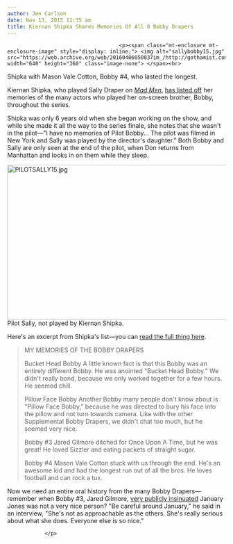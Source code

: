 ```yaml
---
author: Jen Carlson
date: Nov 13, 2015 11:35 am
title: Kiernan Shipka Shares Memories Of All 8 Bobby Drapers
---
```


	
										<p><span class="mt-enclosure mt-enclosure-image" style="display: inline;"> <img alt="sallybobby15.jpg" src="https://web.archive.org/web/20160406050837im_/http://gothamist.com/attachments/arts_jen/sallybobby15.jpg" width="640" height="360" class="image-none"> </span><br>
<span class="photo_caption">Shipka with Mason Vale Cotton, Bobby #4, who lasted the longest.</span></p>

<p>Kiernan Shipka, who played Sally Draper on <a href="https://web.archive.org/web/20160406050837/http://gothamist.com/tags/madmen"><em>Mad Men</em></a>, <a href="https://web.archive.org/web/20160406050837/https://li.st/l/7UUcBiRlFQppDn3WTnqkf4">has listed off</a> her memories of the many actors who played her on-screen brother, Bobby, throughout the series. </p>

<p>Shipka was only 6 years old when she began working on the show, and while she made it all the way to the series finale, she notes that she wasn&apos;t in the pilot&#x2014;&quot;I have no memories of Pilot Bobby... The pilot was filmed in New York and Sally was played by the director&apos;s daughter.&quot; Both Bobby and Sally are only seen at the end of the pilot, when Don returns from Manhattan and looks in on them while they sleep.</p>

<p><span class="mt-enclosure mt-enclosure-image" style="display: inline;"> <img alt="PILOTSALLY15.jpg" src="https://web.archive.org/web/20160406050837im_/http://gothamist.com/attachments/arts_jen/PILOTSALLY15.jpg" width="640" height="356" class="image-none"> </span><br>
<span class="photo_caption">Pilot Sally, not played by Kiernan Shipka.</span></p>

<p>Here&apos;s an excerpt from Shipka&apos;s list&#x2014;you can <a href="https://web.archive.org/web/20160406050837/https://li.st/l/7UUcBiRlFQppDn3WTnqkf4">read the full thing here</a>. </p>

<blockquote>MY MEMORIES OF THE BOBBY DRAPERS
<p></p><p> 
Bucket Head Bobby
A little known fact is that this Bobby was an entirely different Bobby. He was anointed &quot;Bucket Head Bobby.&quot; We didn&apos;t really bond, because we only worked together for a few hours. He seemed chill.
</p><p> 
Pillow Face Bobby
Another Bobby many people don&apos;t know about is &quot;Pillow Face Bobby,&quot; because he was directed to bury his face into the pillow and not turn towards camera. Like with the other Supplemental Bobby Drapers, we didn&apos;t chat too much, but he seemed very nice.
 </p><p> 
Bobby #3
Jared Gilmore ditched for Once Upon A Time, but he was great! He loved Sizzler and eating packets of straight sugar.
 </p><p> 
Bobby #4
Mason Vale Cotton stuck with us through the end. He&apos;s an awesome kid and had the longest run out of all the bros. He loves football and can rock a tux.</p></blockquote>
<p></p><p> 
Now we need an entire oral history from the many Bobby Drapers&#x2014;remember when Bobby #3, Jared Gilmore, <a href="https://web.archive.org/web/20160406050837/http://www.tvguide.com/news/kecks-exclusives-new-1036528/">very publicly insinuated</a> January Jones was not a very nice person? &quot;Be careful around January,&quot; he said in an interview, &quot;She&apos;s not as approachable as the others. She&apos;s really serious about what she does. Everyone else is so nice.&quot;					
										
									
				</p>